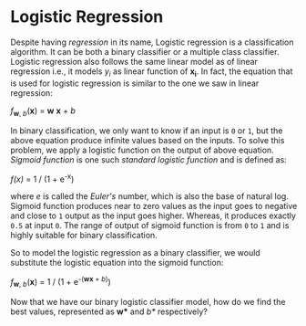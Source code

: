 # Logistic Regression

Despite having *regression* in its name, Logistic regression is a classification algorithm. It can be both a binary classifier or a multiple class classifier. Logistic regression also follows the same linear model as of linear regression i.e., it models *y<sub>i</sub>* as linear function of **x<sub>i</sub>**. In fact, the equation that is used for logistic regression is similar to the one we saw in linear regression:

*f*<sub>**w**, *b*</sub>(**x**) = **w** **x** + *b*

In binary classification, we only want to know if an input is `0` or `1`, but the above equation produce infinite values based on the inputs. To solve this problem, we apply a logistic function on the output of above equation. *Sigmoid function* is one such *standard logistic function* and is defined as:

*f(x)* = 1 / (1 + e<sup>-x</sup>)

where *e* is called the *Euler's* number, which is also the base of natural log. Sigmoid function produces near to zero values as the input goes to negative and close to `1` output as the input goes higher. Whereas, it produces exactly `0.5` at input `0`. The range of output of sigmoid function is from `0` to `1` and is highly suitable for binary classification.

So to model the logistic regression as a binary classifier, we would substitute the logistic equation into the sigmoid function:

*f*<sub>**w**, *b*</sub>(**x**) = 1 / (1 + e<sup>-(**wx** + *b*)</sup>)

Now that we have our binary logistic classifier model, how do we find the best values, represented as **w\*** and *b\** respectively?
